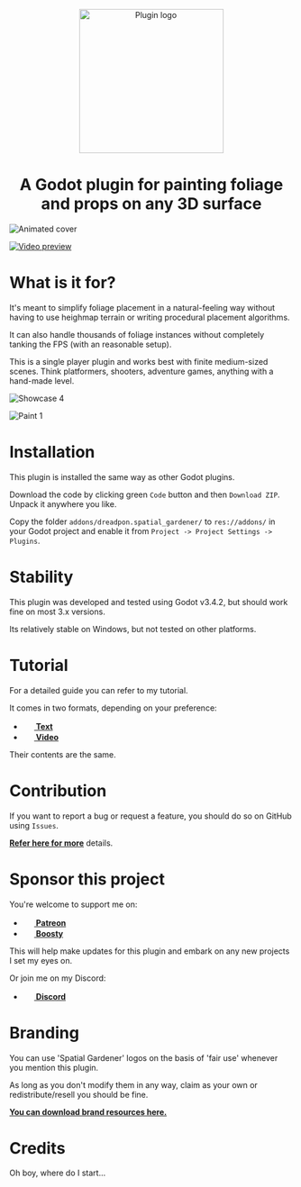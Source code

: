 <p align="center">
    <img width="256px" src="https://i.postimg.cc/cCR75L44/logo.png" alt="Plugin logo" />
    <h1 align="center">
        A Godot plugin for painting foliage and props on any 3D surface
    </h1>
</p>

![Animated cover](https://i.postimg.cc/WpFf2NCz/spatial-gardener.gif)

[![Video preview](https://i.postimg.cc/9FcssTbG/external-trailer-thubmnail.jpg)](https://youtu.be/Yod-SPBqitQ)

# What is it for?

It's meant to simplify foliage placement in a natural-feeling way without having to use heighmap terrain or writing procedural placement algorithms.

It can also handle thousands of foliage instances without completely tanking the FPS (with an reasonable setup).

This is a single player plugin and works best with finite medium-sized scenes. Think platformers, shooters, adventure games, anything with a hand-made level.

![Showcase 4](https://i.postimg.cc/ryx9pQCX/showcase-4.jpg)

![Paint 1](https://i.postimg.cc/Qxs4cR0J/paint-1.jpg)

# Installation

This plugin is installed the same way as other Godot plugins.

Download the code by clicking green `Code` button and then `Download ZIP`. Unpack it anywhere you like.

Copy the folder `addons/dreadpon.spatial_gardener/` to `res://addons/` in your Godot project and enable it from `Project -> Project Settings -> Plugins`.

# Stability

This plugin was developed and tested using Godot v3.4.2, but should work fine on most 3.x versions.

Its relatively stable on Windows, but not tested on other platforms.

# Tutorial

For a detailed guide you can refer to my tutorial.

It comes in two formats, depending on your preference:

- **[<img src="https://i.postimg.cc/KzF6WwQx/text-icon.png" width="16" style="margin-right:4px"/> Text](reference/TUTORIAL_ROOT.md)**
- **[<img src="https://i.postimg.cc/1Xd30ySv/yt-icon-rgb.png" width="16" style="margin-right:4px"/> Video](localhost)**

Their contents are the same.

# Contribution

If you want to report a bug or request a feature, you should do so on GitHub using `Issues`.

**[Refer here for more](reference/CONTRIBUTION.md)** details.

# Sponsor this project

You're welcome to support me on:

- **[<img src="https://i.postimg.cc/QCfW2L37/Digital-Patreon-Logo-Fiery-Coral.png" width="16" style="margin-right:4px"/> Patreon](https://www.patreon.com/dreadpon?fan_landing=true)**
- **[<img src="https://i.postimg.cc/Hkc7hPPJ/Color.png" width="16" style="margin-right:4px"/> Boosty](https://boosty.to/dreadpon)**

This will help make updates for this plugin and embark on any new projects I set my eyes on.

Or join me on my Discord:

- **[<img src="https://i.postimg.cc/0yn7THYP/Discord-Logo-Color.png" width="16" style="margin-right:4px"/> Discord](https://discord.gg/CzRSk8E)**

# Branding

You can use 'Spatial Gardener' logos on the basis of 'fair use' whenever you mention this plugin.

As long as you don't modify them in any way, claim as your own or redistribute/resell you should be fine. 

**[You can download brand resources here.](https://www.mediafire.com/file/a7a6xoa73mu9e44/spatial_gardener_logos.zip/file)**

# Credits

Oh boy, where do I start...
